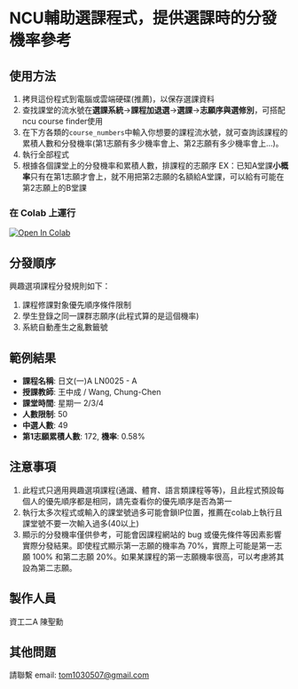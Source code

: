 # NCU輔助選課程式，提供選課時的分發機率參考

## 使用方法
1. 拷貝這份程式到電腦或雲端硬碟(推薦)，以保存選課資料
2. 查找課堂的流水號在**選課系統**->**課程加退選**->**選課**->**志願序與選修別**，可搭配ncu course finder使用
3. 在下方各類的`course_numbers`中輸入你想要的課程流水號，就可查詢該課程的累積人數和分發機率(第1志願有多少機率會上、第2志願有多少機率會上...)。
4. 執行全部程式
5. 根據各個課堂上的分發機率和累積人數，排課程的志願序 EX：已知A堂課**小概率**只有在第1志願才會上，就不用把第2志願的名額給A堂課，可以給有可能在第2志願上的B堂課

### 在 Colab 上運行
<a target="_blank" href="https://colab.research.google.com/github/tom1030507/NCU_course_selection_helper/blob/main/ncu_course_selection_helper.ipynb">
  <img src="https://colab.research.google.com/assets/colab-badge.svg" alt="Open In Colab"/>
</a>

## 分發順序
興趣選項課程分發規則如下：
1. 課程修課對象優先順序條件限制
2. 學生登錄之同一課群志願序(此程式算的是這個機率)
3. 系統自動產生之亂數籤號

## 範例結果
- **課程名稱**: 日文(一)A LN0025 - A
- **授課教師**: 王中成 / Wang, Chung-Chen
- **課堂時間**: 星期一 2/3/4
- **人數限制**: 50
- **中選人數**: 49
- **第1志願累積人數**: 172, **機率**: 0.58%

## 注意事項
1. 此程式只適用興趣選項課程(通識、體育、語言類課程等等)，且此程式預設每個人的優先順序都是相同，請先查看你的優先順序是否為第一
2. 執行太多次程式或輸入的課堂號過多可能會鎖IP位置，推薦在colab上執行且課堂號不要一次輸入過多(40以上)
3. 顯示的分發機率僅供參考，可能會因課程網站的 bug 或優先條件等因素影響實際分發結果。即使程式顯示第一志願的機率為 70%，實際上可能是第一志願 100% 和第二志願 20%。如果某課程的第一志願機率很高，可以考慮將其設為第二志願。

## 製作人員
資工二A 陳聖勳

## 其他問題
請聯繫 email: tom1030507@gmail.com